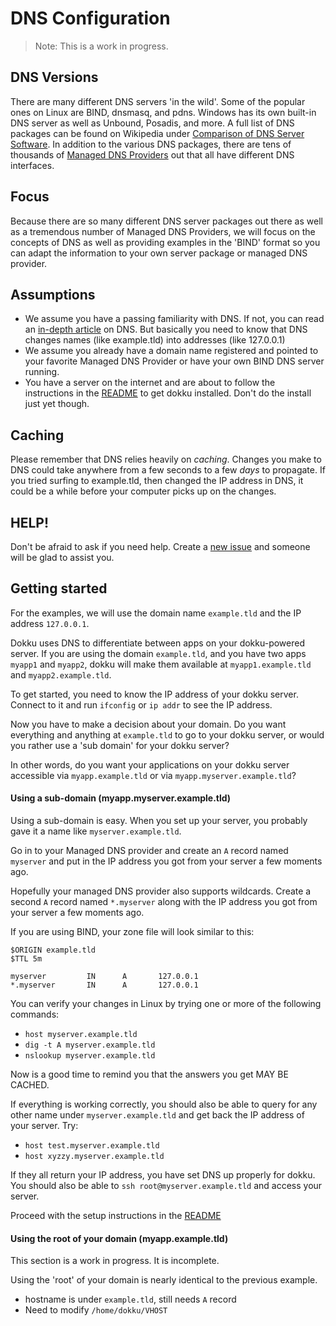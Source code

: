 # DNS Configuration

> Note: This is a work in progress.

## DNS Versions

There are many different DNS servers 'in the wild'.  Some of the popular ones on Linux are BIND, dnsmasq, and pdns.  Windows has its own built-in DNS server as well as Unbound, Posadis, and more.  A full list of DNS packages can be found on Wikipedia under [Comparison of DNS Server Software](http://en.wikipedia.org/wiki/Comparison_of_DNS_server_software).  In addition to the various DNS packages, there are tens of thousands of [Managed DNS Providers](http://en.wikipedia.org/wiki/List_of_managed_DNS_providers) out that all have different DNS interfaces.

## Focus

Because there are so many different DNS server packages out there as well as a tremendous number of Managed DNS Providers, we will focus on the concepts of DNS as well as providing examples in the 'BIND' format so you can adapt the information to your own server package or managed DNS provider.

## Assumptions

* We assume you have a passing familiarity with DNS.  If not, you can read an [in-depth article](http://www.diaryofaninja.com/blog/2012/03/03/devops-dns-for-developers-ndash-now-therersquos-no-excuse-not-to-know) on DNS.  But basically you need to know that DNS changes names (like example.tld) into addresses (like 127.0.0.1)
* We assume you already have a domain name registered and pointed to your favorite Managed DNS Provider or have your own BIND DNS server running.
* You have a server on the internet and are about to follow the instructions in the [README](https://github.com/dokku/dokku/blob/master/README.md) to get dokku installed.  Don't do the install just yet though.

## Caching

Please remember that DNS relies heavily on _caching_.  Changes you make to DNS could take anywhere from a few seconds to a few *days* to propagate.  If you tried surfing to example.tld, then changed the IP address in DNS, it could be a while before your computer picks up on the changes.

## HELP!

Don't be afraid to ask if you need help.  Create a [new issue](https://github.com/dokku/dokku/issues) and someone will be glad to assist you.


## Getting started

For the examples, we will use the domain name `example.tld` and the IP address `127.0.0.1`.

Dokku uses DNS to differentiate between apps on your dokku-powered server.  If you are using the domain `example.tld`, and you have two apps `myapp1` and `myapp2`, dokku will make them available at `myapp1.example.tld` and `myapp2.example.tld`.

To get started, you need to know the IP address of your dokku server.  Connect to it and run `ifconfig` or `ip addr` to see the IP address.

Now you have to make a decision about your domain.  Do you want everything and anything at `example.tld` to go to your dokku server, or would you rather use a 'sub domain' for your dokku server?

In other words, do you want your applications on your dokku server accessible via `myapp.example.tld` or via `myapp.myserver.example.tld`?

#### Using a sub-domain (myapp.myserver.example.tld)

Using a sub-domain is easy.  When you set up your server, you probably gave it a name like `myserver.example.tld`.

Go in to your Managed DNS provider and create an `A` record named `myserver` and put in the IP address you got from your server a few moments ago.

Hopefully your managed DNS provider also supports wildcards.  Create a second `A` record named `*.myserver` along with the IP address you got from your server a few moments ago.

If you are using BIND, your zone file will look similar to this:

```
$ORIGIN example.tld
$TTL 5m

myserver         IN      A       127.0.0.1
*.myserver       IN      A       127.0.0.1
```

You can verify your changes in Linux by trying one or more of the following commands:

* `host myserver.example.tld`
* `dig -t A myserver.example.tld`
* `nslookup myserver.example.tld`

Now is a good time to remind you that the answers you get MAY BE CACHED.

If everything is working correctly, you should also be able to query for any other name under `myserver.example.tld` and get back the IP address of your server.  Try:

* `host test.myserver.example.tld`
* `host xyzzy.myserver.example.tld`

If they all return your IP address, you have set DNS up properly for dokku.  You should also be able to `ssh root@myserver.example.tld` and access your server.

Proceed with the setup instructions in the [README](https://github.com/dokku/dokku/blob/master/README.md)

#### Using the root of your domain (myapp.example.tld)

This section is a work in progress.  It is incomplete.

Using the 'root' of your domain is nearly identical to the previous example.

* hostname is under `example.tld`, still needs `A` record
* Need to modify `/home/dokku/VHOST`
